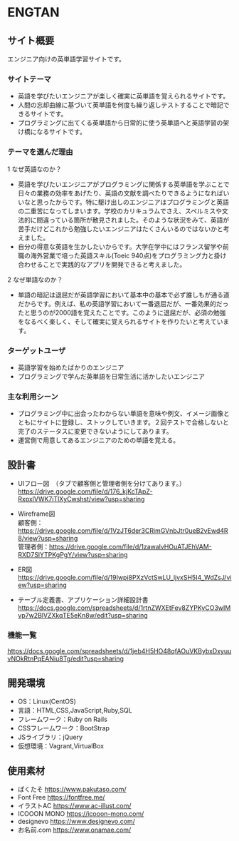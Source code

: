 # ENGTAN

## サイト概要
エンジニア向けの英単語学習サイトです。

### サイトテーマ
- 英語を学びたいエンジニアが楽しく確実に英単語を覚えられるサイトです。
- 人間の忘却曲線に基づいて英単語を何度も繰り返しテストすることで暗記できるサイトです。
- プログラミングに出てくる英単語から日常的に使う英単語へと英語学習の架け橋になるサイトです。

### テーマを選んだ理由
1 なぜ英語なのか？
- 英語を学びたいエンジニアがプログラミングに関係する英単語を学ぶことで日々の業務の効率をあげたり、英語の文献を調べたりできるようになればいいなと思ったからです。特に駆け出しのエンジニアはプログラミングと英語の二重苦になってしまいます。学校のカリキュラムでさえ、スペルミスや文法的に間違っている箇所が散見されました。そのような状況をみて、英語が苦手だけどこれから勉強したいエンジニアはたくさんいるのではないかと考えました。
- 自分の得意な英語を生かしたいからです。大学在学中にはフランス留学や前職の海外営業で培った英語スキル(Toeic 940点)をプログラミング力と掛け合わせることで実践的なアプリを開発できると考えました。

2 なぜ単語なのか？
- 単語の暗記は退屈だが英語学習において基本中の基本で必ず誰しもが通る道だからです。例えば、私の英語学習において一番退屈だが、一番効果的だったと思うのが2000語を覚えたことです。このように退屈だが、必須の勉強をなるべく楽しく、そして確実に覚えられるサイトを作りたいと考えています。

### ターゲットユーザ
- 英語学習を始めたばかりのエンジニア
- プログラミングで学んだ英単語を日常生活に活かしたいエンジニア

### 主な利用シーン
- プログラミング中に出会ったわからない単語を意味や例文、イメージ画像とともにサイトに登録し、ストックしていきます。２回テストで合格しないと完了のステータスに変更できないようにしてあります。
- 運営側で用意してあるエンジニアのための単語を覚える。

## 設計書
- UIフロー図　（タブで顧客側と管理者側を分けてあります。）    
https://drive.google.com/file/d/176_kjKcTApZ-RxpxlVWK7iTlXyCwshst/view?usp=sharing

- Wireframe図  
顧客側：https://drive.google.com/file/d/1VzJT6der3CRimGVnbJtr0ueB2vEwd4R8/view?usp=sharing  
管理者側：https://drive.google.com/file/d/1zawalvHOuATJEhVAM-RXD7SlYTPKgPgY/view?usp=sharing

- ER図  
https://drive.google.com/file/d/19Iwpi8PXzVctSwLU_ljvxSH5I4_WdZsJ/view?usp=sharing

- テーブル定義書、アプリケーション詳細設計書
https://docs.google.com/spreadsheets/d/1rtnZWXEtFev8ZYPKyCO3wIMvp7w2BlVZXkqTE5eKn8w/edit?usp=sharing

### 機能一覧
https://docs.google.com/spreadsheets/d/1jeb4H5HO48qfAOuVKBybxDxyuuvNOkRtnPqEANiu8Tg/edit?usp=sharing

## 開発環境
- OS：Linux(CentOS)
- 言語：HTML,CSS,JavaScript,Ruby,SQL
- フレームワーク：Ruby on Rails
- CSSフレームワーク：BootStrap
- JSライブラリ：jQuery
- 仮想環境：Vagrant,VirtualBox

## 使用素材
- ぱくたそ
https://www.pakutaso.com/
- Font Free
https://fontfree.me/
- イラストAC
https://www.ac-illust.com/
- ICOOON MONO
https://icooon-mono.com/
- designevo
https://www.designevo.com/
- お名前.com
https://www.onamae.com/
